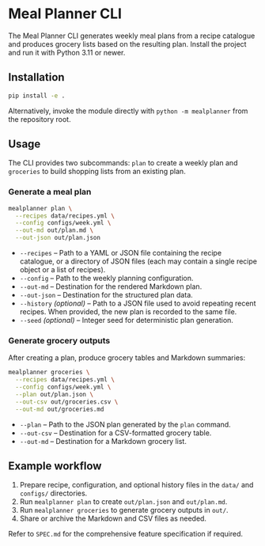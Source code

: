 # Meal Planner CLI

The Meal Planner CLI generates weekly meal plans from a recipe catalogue and
produces grocery lists based on the resulting plan. Install the project and run
it with Python 3.11 or newer.

## Installation

```bash
pip install -e .
```

Alternatively, invoke the module directly with `python -m mealplanner` from the
repository root.

## Usage

The CLI provides two subcommands: `plan` to create a weekly plan and `groceries`
to build shopping lists from an existing plan.

### Generate a meal plan

```bash
mealplanner plan \
  --recipes data/recipes.yml \
  --config configs/week.yml \
  --out-md out/plan.md \
  --out-json out/plan.json
```

* `--recipes` – Path to a YAML or JSON file containing the recipe catalogue, or a
  directory of JSON files (each may contain a single recipe object or a list of
  recipes).
* `--config` – Path to the weekly planning configuration.
* `--out-md` – Destination for the rendered Markdown plan.
* `--out-json` – Destination for the structured plan data.
* `--history` *(optional)* – Path to a JSON file used to avoid repeating
  recent recipes. When provided, the new plan is recorded to the same file.
* `--seed` *(optional)* – Integer seed for deterministic plan generation.

### Generate grocery outputs

After creating a plan, produce grocery tables and Markdown summaries:

```bash
mealplanner groceries \
  --recipes data/recipes.yml \
  --config configs/week.yml \
  --plan out/plan.json \
  --out-csv out/groceries.csv \
  --out-md out/groceries.md
```

* `--plan` – Path to the JSON plan generated by the `plan` command.
* `--out-csv` – Destination for a CSV-formatted grocery table.
* `--out-md` – Destination for a Markdown grocery list.

## Example workflow

1. Prepare recipe, configuration, and optional history files in the `data/` and
   `configs/` directories.
2. Run `mealplanner plan` to create `out/plan.json` and `out/plan.md`.
3. Run `mealplanner groceries` to generate grocery outputs in `out/`.
4. Share or archive the Markdown and CSV files as needed.

Refer to `SPEC.md` for the comprehensive feature specification if required.
